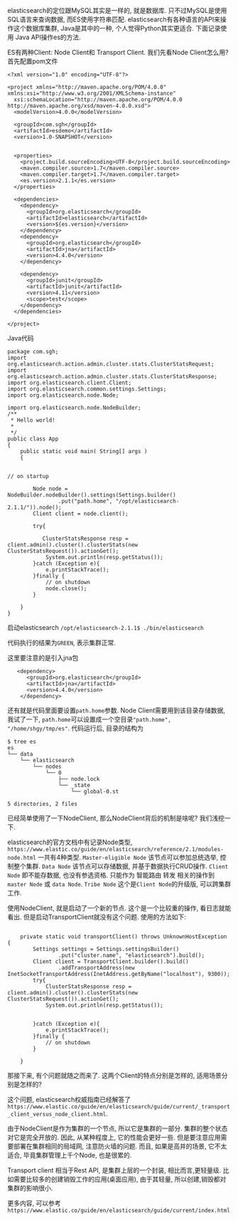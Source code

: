 elasticsearch的定位跟MySQL其实是一样的, 就是数据库. 只不过MySQL是使用SQL语言来查询数据, 而ES使用字符串匹配.
elasticsearch有各种语言的API来操作这个数据库集群, Java是其中的一种, 个人觉得Python其实更适合. 下面记录使用
Java API操作es的方法. 

ES有两种Client: Node Client和 Transport Client. 我们先看Node Client怎么用?
首先配置pom文件
```
<?xml version="1.0" encoding="UTF-8"?>

<project xmlns="http://maven.apache.org/POM/4.0.0" xmlns:xsi="http://www.w3.org/2001/XMLSchema-instance"
  xsi:schemaLocation="http://maven.apache.org/POM/4.0.0 http://maven.apache.org/xsd/maven-4.0.0.xsd">
  <modelVersion>4.0.0</modelVersion>

  <groupId>com.sgh</groupId>
  <artifactId>esdemo</artifactId>
  <version>1.0-SNAPSHOT</version>


  <properties>
    <project.build.sourceEncoding>UTF-8</project.build.sourceEncoding>
    <maven.compiler.source>1.7</maven.compiler.source>
    <maven.compiler.target>1.7</maven.compiler.target>
    <es.version>2.1.1</es.version>
  </properties>

  <dependencies>
    <dependency>
      <groupId>org.elasticsearch</groupId>
      <artifactId>elasticsearch</artifactId>
      <version>${es.version}</version>
    </dependency>
    <dependency>
      <groupId>org.elasticsearch</groupId>
      <artifactId>jna</artifactId>
      <version>4.4.0</version>
    </dependency>

    <dependency>
      <groupId>junit</groupId>
      <artifactId>junit</artifactId>
      <version>4.11</version>
      <scope>test</scope>
    </dependency>
  </dependencies>

</project>

``` 
Java代码
```
package com.sgh;
import org.elasticsearch.action.admin.cluster.stats.ClusterStatsRequest;
import org.elasticsearch.action.admin.cluster.stats.ClusterStatsResponse;
import org.elasticsearch.client.Client;
import org.elasticsearch.common.settings.Settings;
import org.elasticsearch.node.Node;

import org.elasticsearch.node.NodeBuilder;
/**
 * Hello world!
 *
 */
public class App 
{
    public static void main( String[] args )
    {


// on startup

        Node node = NodeBuilder.nodeBuilder().settings(Settings.builder()
                .put("path.home", "/opt/elasticsearch-2.1.1/")).node();
        Client client = node.client();

        try{

           ClusterStatsResponse resp = client.admin().cluster().clusterStats(new ClusterStatsRequest()).actionGet();
            System.out.println(resp.getStatus());
        }catch (Exception e){
            e.printStackTrace();
        }finally {
            // on shutdown
            node.close();
        }

    }
}

```

启动elasticsearch  `/opt/elasticsearch-2.1.1$ ./bin/elasticsearch` 

代码执行的结果为`GREEN`, 表示集群正常.

这里要注意的是引入jna包
```
   <dependency>
      <groupId>org.elasticsearch</groupId>
      <artifactId>jna</artifactId>
      <version>4.4.0</version>
    </dependency>
```
还有就是代码里面要设置`path.home`参数. Node Client需要用到该目录存储数据, 我试了一下, `path.home`可以设置成一个空目录`"path.home", "/home/shgy/tmp/es"`. 代码运行后, 目录的结构为
```
$ tree es
es
└── data
    └── elasticsearch
        └── nodes
            └── 0
                ├── node.lock
                └── _state
                    └── global-0.st

5 directories, 2 files

```

已经简单使用了一下NodeClient, 那么NodeClient背后的机制是啥呢? 我们浅挖一下.

elasticsearch的官方文档中有记录Node类型, `https://www.elastic.co/guide/en/elasticsearch/reference/2.1/modules-node.html`
一共有4种类型. 
`Master-eligible Node` 该节点可以参加总统选举, 控制整个集群.
`Data Node` 该节点可以存储数据, 并基于数据执行CRUD操作.
`Client Node` 即不能存数据, 也没有参选资格. 只能作为 智能路由 转发 相关的操作到`master Node` 或 `data Node`.
`Tribe Node` 这个是`Client Node`的升级版, 可以跨集群工作.


使用NodeClient, 就是启动了一个新的节点. 这个是一个比较重的操作, 看日志就能看出. 但是启动TransportClient就没有这个问题. 
使用的方法如下:
```

    private static void transportClient() throws UnknownHostException {
        Settings settings = Settings.settingsBuilder()
                .put("cluster.name", "elasticsearch").build();
        Client client = TransportClient.builder().build()
                .addTransportAddress(new InetSocketTransportAddress(InetAddress.getByName("localhost"), 9300));
        try{
            ClusterStatsResponse resp = client.admin().cluster().clusterStats(new ClusterStatsRequest()).actionGet();
            System.out.println(resp.getStatus());


        }catch (Exception e){
            e.printStackTrace();
        }finally {
            // on shutdown
        }

    }

```

那接下来, 有个问题就随之而来了. 这两个Client的特点分别是怎样的, 适用场景分别是怎样的?

这个问题, elasticsearch权威指南已经解答了 `https://www.elastic.co/guide/en/elasticsearch/guide/current/_transport_client_versus_node_client.html`.

由于NodeClient是作为集群的一个节点, 所以它是集群的一部分. 集群的整个状态对它是完全开放的. 因此, 从某种程度上, 它的性能会更好一些.
但是要注意应用需要部署在集群相同的局域网, 注意防火墙的问题. 而且, 如果是高并的场景, 它不太适合, 毕竟集群管理上千个Node, 也是很累的.


Transport client 相当于Rest API, 是集群上层的一个封装, 相比而言,更轻量级.  比如需要比较多的创建销毁工作的应用(桌面应用), 由于其轻量,
所以创建,销毁都对集群的影响很小.

更多内容, 可以参考`https://www.elastic.co/guide/en/elasticsearch/guide/current/index.html`







